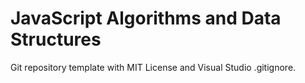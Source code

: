 # JavaScript Algorithms and Data Structures
Git repository template with MIT License and Visual Studio .gitignore.
